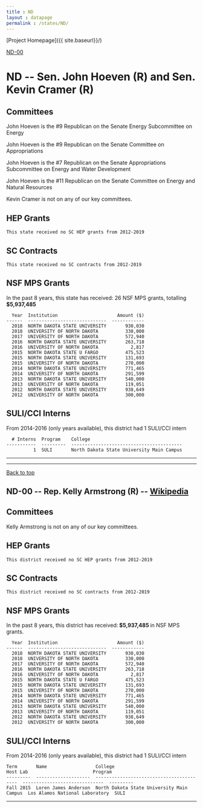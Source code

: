 ```yaml
---
title : ND
layout : datapage
permalink : /states/ND/
---
```

<a name="top"></a>
[Project Homepage]({{ site.baseurl}}/)


[ND-00](#ND-00)  

# ND -- Sen. John Hoeven (R) and  Sen. Kevin Cramer (R)
## Committees
John Hoeven is the #9 Republican on the Senate Energy Subcommittee on Energy 

John Hoeven is the #9 Republican on the Senate Committee on Appropriations 

John Hoeven is the #7 Republican on the Senate Appropriations Subcommittee on Energy and Water Development 

John Hoeven is the #11 Republican on the Senate Committee on Energy and Natural Resources 

Kevin Cramer is not on any of our key committees. 

## HEP Grants
```
This state received no SC HEP grants from 2012-2019
```
## SC Contracts
```
This state received no SC contracts from 2012-2019
```
## NSF MPS Grants
In the past 8 years, this state has received:
26 NSF MPS grants, totalling <b> $5,937,485</b>
```
  Year  Institution                      Amount ($)
------  -----------------------------  ------------
  2018  NORTH DAKOTA STATE UNIVERSITY       930,030
  2018  UNIVERSITY OF NORTH DAKOTA          330,000
  2017  UNIVERSITY OF NORTH DAKOTA          572,940
  2016  NORTH DAKOTA STATE UNIVERSITY       263,718
  2016  UNIVERSITY OF NORTH DAKOTA            2,817
  2015  NORTH DAKOTA STATE U FARGO          475,523
  2015  NORTH DAKOTA STATE UNIVERSITY       131,693
  2015  UNIVERSITY OF NORTH DAKOTA          270,000
  2014  NORTH DAKOTA STATE UNIVERSITY       771,465
  2014  UNIVERSITY OF NORTH DAKOTA          291,599
  2013  NORTH DAKOTA STATE UNIVERSITY       540,000
  2013  UNIVERSITY OF NORTH DAKOTA          119,051
  2012  NORTH DAKOTA STATE UNIVERSITY       938,649
  2012  UNIVERSITY OF NORTH DAKOTA          300,000
```
## SULI/CCI Interns
From 2014-2016 (only years available), this district had 1 SULI/CCI intern
```
  # Interns  Program    College
-----------  ---------  -----------------------------------------
          1  SULI       North Dakota State University Main Campus
```
---
---
<a name="ND-00"></a>
[Back to top](#top)
## ND-00 -- Rep. Kelly Armstrong (R) -- [Wikipedia](https://en.wikipedia.org/wiki/ND-00)
## Committees
Kelly Armstrong is not on any of our key committees. 

## HEP Grants
```
This district received no SC HEP grants from 2012-2019
```
## SC Contracts
```
This district received no SC contracts from 2012-2019
```
## NSF MPS Grants
In the past 8 years, this district has received:<b> $5,937,485 </b>in NSF MPS grants.
```
  Year  Institution                      Amount ($)
------  -----------------------------  ------------
  2018  NORTH DAKOTA STATE UNIVERSITY       930,030
  2018  UNIVERSITY OF NORTH DAKOTA          330,000
  2017  UNIVERSITY OF NORTH DAKOTA          572,940
  2016  NORTH DAKOTA STATE UNIVERSITY       263,718
  2016  UNIVERSITY OF NORTH DAKOTA            2,817
  2015  NORTH DAKOTA STATE U FARGO          475,523
  2015  NORTH DAKOTA STATE UNIVERSITY       131,693
  2015  UNIVERSITY OF NORTH DAKOTA          270,000
  2014  NORTH DAKOTA STATE UNIVERSITY       771,465
  2014  UNIVERSITY OF NORTH DAKOTA          291,599
  2013  NORTH DAKOTA STATE UNIVERSITY       540,000
  2013  UNIVERSITY OF NORTH DAKOTA          119,051
  2012  NORTH DAKOTA STATE UNIVERSITY       938,649
  2012  UNIVERSITY OF NORTH DAKOTA          300,000
```
## SULI/CCI Interns
From 2014-2016 (only years available), this district had 1 SULI/CCI intern
```
Term       Name                  College                                    Host Lab                        Program
---------  --------------------  -----------------------------------------  ------------------------------  ---------
Fall 2015  Loren James Anderson  North Dakota State University Main Campus  Los Alamos National Laboratory  SULI
```
---
